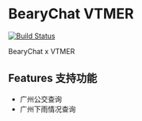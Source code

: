 # BearyChat VTMER

[![Build Status](https://travis-ci.org/vtmer/bearychat.svg)](https://travis-ci.org/vtmer/bearychat)

BearyChat x VTMER


## Features 支持功能

- 广州公交查询
- 广州下雨情况查询
